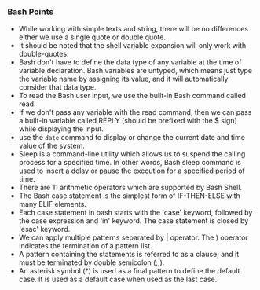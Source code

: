 ### Bash Points

- While working with simple texts and string, there will be no differences either we use a single quote or double quote.
- It should be noted that the shell variable expansion will only work with double-quotes.
- Bash don't have to define the data type of any variable at the time of variable declaration. Bash variables are untyped, which means just type the variable name by assigning its value, and it will automatically consider that data type.
- To read the Bash user input, we use the built-in Bash command called read. 
- If we don't pass any variable with the read command, then we can pass a built-in variable called REPLY (should be prefixed with the $ sign) while displaying the input.
- use the `date` command to display or change the current date and time value of the system.
- Sleep is a command-line utility which allows us to suspend the calling process for a specified time. In other words, Bash sleep command is used to insert a delay or pause the execution for a specified period of time.
- There are 11 arithmetic operators which are supported by Bash Shell.
- The Bash case statement is the simplest form of IF-THEN-ELSE with many ELIF elements.
- Each case statement in bash starts with the 'case' keyword, followed by the case expression and 'in' keyword. The case statement is closed by 'esac' keyword.
- We can apply multiple patterns separated by | operator. The ) operator indicates the termination of a pattern list.
- A pattern containing the statements is referred to as a clause, and it must be terminated by double semicolon (;;).
- An asterisk symbol (*) is used as a final pattern to define the default case. It is used as a default case when used as the last case.